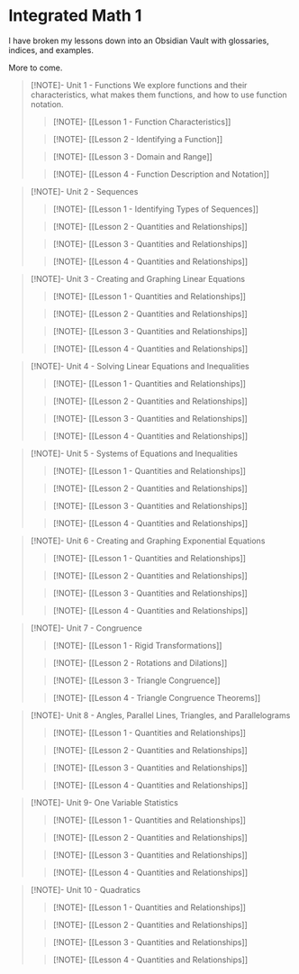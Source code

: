 # Integrated Math 1

I have broken my lessons down into an Obsidian Vault with glossaries, indices, and examples. 

More to come.

>[!NOTE]- Unit 1 - Functions
>We explore functions and their characteristics, what makes them functions, and how to use function notation.
> >[!NOTE]- [[Lesson 1 - Function Characteristics]]
> 
> 
> >[!NOTE]- [[Lesson 2 - Identifying a Function]]
> 
> 
> >[!NOTE]- [[Lesson 3 - Domain and Range]]
> 
> 
> >[!NOTE]- [[Lesson 4 - Function Description and Notation]]

>[!NOTE]- Unit 2 - Sequences
> >[!NOTE]- [[Lesson 1 -  Identifying Types of Sequences]]
> 
> 
> >[!NOTE]- [[Lesson 2 - Quantities and Relationships]]
> 
> 
> >[!NOTE]- [[Lesson 3 - Quantities and Relationships]]
> 
> 
> >[!NOTE]- [[Lesson 4 - Quantities and Relationships]]

>[!NOTE]- Unit 3 - Creating and Graphing Linear Equations
> >[!NOTE]- [[Lesson 1 - Quantities and Relationships]]
> 
> 
> >[!NOTE]- [[Lesson 2 - Quantities and Relationships]]
> 
> 
> >[!NOTE]- [[Lesson 3 - Quantities and Relationships]]
> 
> 
> >[!NOTE]- [[Lesson 4 - Quantities and Relationships]]

>[!NOTE]- Unit 4 - Solving Linear Equations and Inequalities
> >[!NOTE]- [[Lesson 1 - Quantities and Relationships]]
> 
> 
> >[!NOTE]- [[Lesson 2 - Quantities and Relationships]]
> 
> 
> >[!NOTE]- [[Lesson 3 - Quantities and Relationships]]
> 
> 
> >[!NOTE]- [[Lesson 4 - Quantities and Relationships]]


>[!NOTE]- Unit 5 - Systems of Equations and Inequalities
> >[!NOTE]- [[Lesson 1 - Quantities and Relationships]]
> 
> 
> >[!NOTE]- [[Lesson 2 - Quantities and Relationships]]
> 
> 
> >[!NOTE]- [[Lesson 3 - Quantities and Relationships]]
> 
> 
> >[!NOTE]- [[Lesson 4 - Quantities and Relationships]]


>[!NOTE]- Unit 6 - Creating and Graphing Exponential Equations
> >[!NOTE]- [[Lesson 1 - Quantities and Relationships]]
> 
> 
> >[!NOTE]- [[Lesson 2 - Quantities and Relationships]]
> 
> 
> >[!NOTE]- [[Lesson 3 - Quantities and Relationships]]
> 
> 
> >[!NOTE]- [[Lesson 4 - Quantities and Relationships]]

>[!NOTE]- Unit 7 - Congruence
> >[!NOTE]- [[Lesson 1 - Rigid Transformations]]
> 
> 
> >[!NOTE]- [[Lesson 2 - Rotations and Dilations]]
> 
> 
> >[!NOTE]- [[Lesson 3 - Triangle Congruence]]
> 
> 
> >[!NOTE]- [[Lesson 4 - Triangle Congruence Theorems]]

>[!NOTE]- Unit 8 - Angles, Parallel Lines, Triangles, and Parallelograms
> >[!NOTE]- [[Lesson 1 - Quantities and Relationships]]
> 
> 
> >[!NOTE]- [[Lesson 2 - Quantities and Relationships]]
> 
> 
> >[!NOTE]- [[Lesson 3 - Quantities and Relationships]]
> 
> 
> >[!NOTE]- [[Lesson 4 - Quantities and Relationships]]

>[!NOTE]- Unit 9- One Variable Statistics
> >[!NOTE]- [[Lesson 1 - Quantities and Relationships]]
> 
> 
> >[!NOTE]- [[Lesson 2 - Quantities and Relationships]]
> 
> 
> >[!NOTE]- [[Lesson 3 - Quantities and Relationships]]
> 
> 
> >[!NOTE]- [[Lesson 4 - Quantities and Relationships]]

>[!NOTE]- Unit 10 - Quadratics
> >[!NOTE]- [[Lesson 1 - Quantities and Relationships]]
> 
> 
> >[!NOTE]- [[Lesson 2 - Quantities and Relationships]]
> 
> 
> >[!NOTE]- [[Lesson 3 - Quantities and Relationships]]
> 
> 
> >[!NOTE]- [[Lesson 4 - Quantities and Relationships]]

